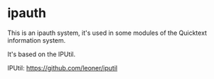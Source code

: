 # ipauth
This is an ipauth system, it's used in some modules of the Quicktext information system.

It's based on the IPUtil.

IPUtil: <https://github.com/leoner/iputil>
